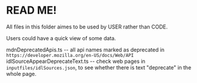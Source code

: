 # READ ME!
All files in this folder aimes to be used by USER rather than CODE.

Users could have a quick view of some data.

mdnDeprecatedApis.ts -- all api names marked as deprecated in `https://developer.mozilla.org/en-US/docs/Web/API`
idlSourceAppearDeprecateText.ts -- check web pages in `inputfiles/idlSources.json`, to see whether there is text "deprecate" in the whole page.
